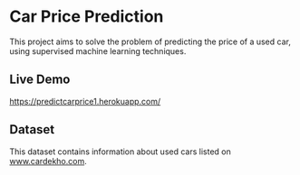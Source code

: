 # Car Price Prediction
This project aims to solve the problem of predicting the price of a used car, using supervised machine learning techniques. 

## Live Demo
https://predictcarprice1.herokuapp.com/

## Dataset
This dataset contains information about used cars listed on www.cardekho.com.

 
